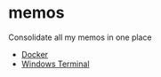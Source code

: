 # memos

Consolidate all my memos in one place

- [Docker](./docker.md)
- [Windows Terminal](./windows-terminal.md)
